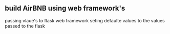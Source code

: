 ## build AirBNB using web framework's
passing vlaue's to flask web framework
seting defaulte values to the values passed to the flask
